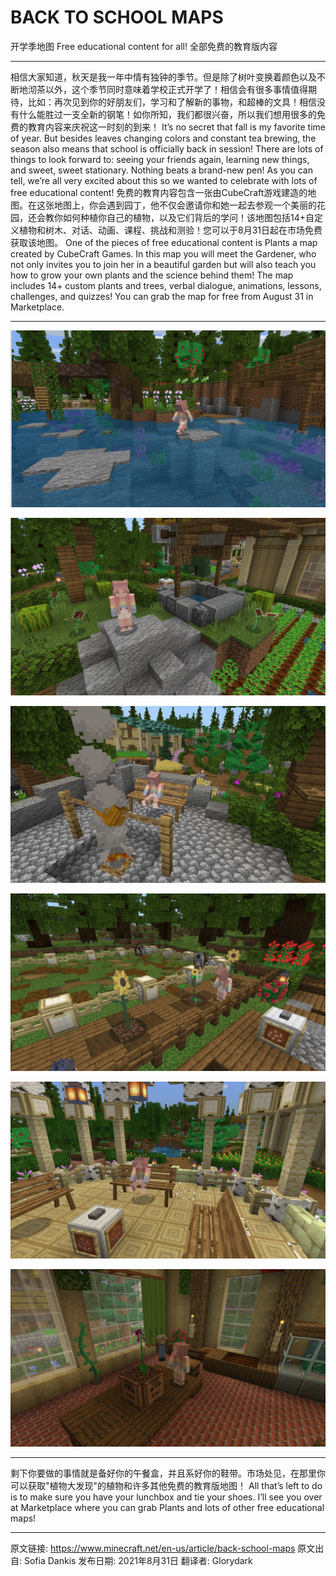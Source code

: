 # BACK TO SCHOOL MAPS

开学季地图
Free educational content for all!
全部免费的教育版内容

****

相信大家知道，秋天是我一年中情有独钟的季节。但是除了树叶变换着颜色以及不断地沏茶以外，这个季节同时意味着学校正式开学了！相信会有很多事情值得期待，比如：再次见到你的好朋友们，学习和了解新的事物，和超棒的文具！相信没有什么能胜过一支全新的钢笔！如你所知，我们都很兴奋，所以我们想用很多的免费的教育内容来庆祝这一时刻的到来！
It’s no secret that fall is my favorite time of year. But besides leaves changing colors and constant tea brewing, the season also means that school is officially back in session! There are lots of things to look forward to: seeing your friends again, learning new things, and sweet, sweet stationary. Nothing beats a brand-new pen! As you can tell, we’re all very excited about this so we wanted to celebrate with lots of free educational content!
免费的教育内容包含一张由CubeCraft游戏建造的地图。在这张地图上，你会遇到园丁，他不仅会邀请你和她一起去参观一个美丽的花园，还会教你如何种植你自己的植物，以及它们背后的学问！该地图包括14+自定义植物和树木、对话、动画、课程、挑战和测验！您可以于8月31日起在市场免费获取该地图。
One of the pieces of free educational content is Plants a map created by CubeCraft Games. In this map you will meet the Gardener, who not only invites you to join her in a beautiful garden but will also teach you how to grow your own plants and the science behind them! The map includes 14+ custom plants and trees, verbal dialogue, animations, lessons, challenges, and quizzes! You can grab the map for free from August 31 in Marketplace.

****

![](pic\20210903\Plants1.jpg)

![](pic\20210903\Plants2.webp)

![](pic\20210903\Plants3.jpg)

![](pic\20210903\Plants4.jpg)

![](pic\20210903\Plants5.jpg)

![](pic\20210903\Plants6.webp)

****

剩下你要做的事情就是备好你的午餐盒，并且系好你的鞋带。市场处见，在那里你可以获取"植物大发现"的植物和许多其他免费的教育版地图！
All that’s left to do is to make sure you have your lunchbox and tie your shoes. I’ll see you over at Marketplace where you can grab Plants and lots of other free educational maps!

****

原文链接: https://www.minecraft.net/en-us/article/back-school-maps
原文出自: Sofia Dankis
发布日期: 2021年8月31日
翻译者: Glorydark
